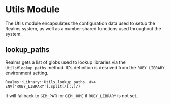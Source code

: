 # Utils Module

The Utils module encapsulates the configuration data used to setup
the Realms system, as well as a number shared functions used throughout
the system.

## lookup_paths

Realms gets a list of globs used to lookup libraries via the `Utils#lookup_paths`
method. It's definition is desrived from the `RUBY_LIBRARY` environment setting.

    Realms::Library::Utils.lookup_paths  #=> ENV['RUBY_LIBRARY'].split(/[:;]/)

It will fallback to `GEM_PATH` or `GEM_HOME` if `RUBY_LIBRARY` is not set.

